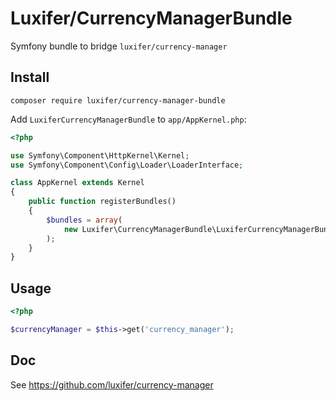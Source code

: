 # Luxifer/CurrencyManagerBundle

Symfony bundle to bridge `luxifer/currency-manager`

## Install

```
composer require luxifer/currency-manager-bundle
```

Add `LuxiferCurrencyManagerBundle` to `app/AppKernel.php`:

```php
<?php

use Symfony\Component\HttpKernel\Kernel;
use Symfony\Component\Config\Loader\LoaderInterface;

class AppKernel extends Kernel
{
    public function registerBundles()
    {
        $bundles = array(
            new Luxifer\CurrencyManagerBundle\LuxiferCurrencyManagerBundle(),
        );
    }
}
```

## Usage

```php
<?php

$currencyManager = $this->get('currency_manager');
```

## Doc

See https://github.com/luxifer/currency-manager
